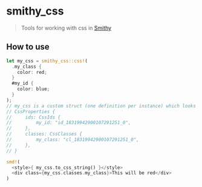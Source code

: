 # smithy_css

> Tools for working with css in [Smithy](https://www.smithy.rs)

## How to use

```rs
let my_css = smithy_css::css!(
  .my_class {
    color: red;
  }
  #my_id {
    color: blue;
  }
);
// my_css is a custom struct (one definition per instance) which looks like:
// CssProperties {
//     ids: CssIds {
//         my_id: "id_18319942900107291251_0",
//     },
//     classes: CssClasses {
//         my_class: "cl_18319942900107291251_0",
//     },
// }

smd!(
  <style>{ my_css.to_css_string() }</style>
  <div class={my_css.classes.my_class}>This will be red</div>
)
```
